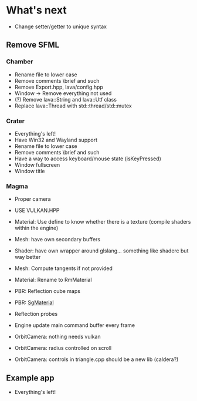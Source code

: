 # What's next

- Change setter/getter to unique syntax

## Remove SFML

### Chamber

- Rename file to lower case
- Remove comments \brief and such
- Remove Export.hpp, lava/config.hpp
- Window -> Remove everything not used
- (?) Remove lava::String and lava::Utf class
- Replace lava::Thread with std::thread/std::mutex

### Crater

- Everything's left!
- Have Win32 and Wayland support
- Rename file to lower case
- Remove comments \brief and such
- Have a way to access keyboard/mouse state (isKeyPressed)
- Window fullscreen
- Window title

### Magma

- Proper camera

- USE VULKAN.HPP 
- Material: Use define to know whether there is a texture (compile shaders within the engine)
- Mesh: have own secondary buffers
- Shader: have own wrapper around glslang... something like shaderc but way better
- Mesh: Compute tangents if not provided
- Material: Rename to RmMaterial
- PBR: Reflection cube maps
- PBR: [SgMaterial](https://github.com/KhronosGroup/glTF/tree/master/extensions/Khronos/KHR_materials_pbrSpecularGlossiness)
- Reflection probes
- Engine update main command buffer every frame
- OrbitCamera: nothing needs vulkan
- OrbitCamera: radius controlled on scroll
- OrbitCamera: controls in triangle.cpp should be a new lib (caldera?)

## Example app

- Everything's left!
